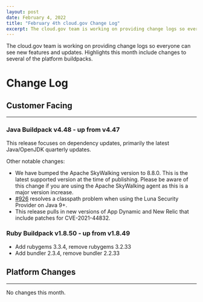 ```yaml
---
layout: post
date: February 4, 2022
title: "February 4th cloud.gov Change Log"
excerpt: The cloud.gov team is working on providing change logs so everyone can see new features and updates.
---
```


The cloud.gov team is working on providing change logs so everyone can see new features and updates. Highlights this month include changes to several of the platform buildpacks.

# Change Log
## Customer Facing
---

### Java Buildpack v4.48 - up from v4.47

This release focuses on dependency updates, primarily the latest Java/OpenJDK quarterly updates.

Other notable changes:

* We have bumped the Apache SkyWalking version to 8.8.0. This is the latest supported version at the time of publishing. Please be aware of this change if you are using the Apache SkyWalking agent as this is a major version increase.
* [#926](https://github.com/cloudfoundry/java-buildpack/pull/926) resolves a classpath problem when using the Luna Security Provider on Java 9+.
* This release pulls in new versions of App Dynamic and New Relic that include patches for CVE-2021-44832.

### Ruby Buildpack v1.8.50 - up from v1.8.49

* Add rubygems 3.3.4, remove rubygems 3.2.33
* Add bundler 2.3.4, remove bundler 2.2.33

## Platform Changes
---

No changes this month.